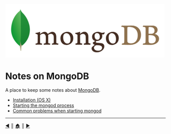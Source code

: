 <img src="README/img/logo.png" width="500" />

# Notes on MongoDB
A place to keep some notes about [MongoDB][1].

* [Installation (OS X)][2]
* [Starting the mongod process][3]
* [Common problems when starting mongod][4]



---
[:arrow_backward:][back] ║ [:house:][home] ║ [:arrow_forward:][next]

<!-- navigation -->
[home]: #
[back]: #
[next]: README/installing.md

<!-- links -->
[1]: https://www.mongodb.org/
[2]: README/installing.md
[3]: README/starting_mongod.md
[4]: README/problems_starting_mongod.md
